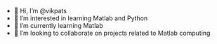 - 👋 Hi, I’m @vikpats
- 👀 I’m interested in learning Matlab and Python
- 🌱 I’m currently learning Matlab
- 💞️ I’m looking to collaborate on projects related to Matlab computing

<!---
vikpats/vikpats is a ✨ special ✨ repository because its `README.md` (this file) appears on your GitHub profile.
You can click the Preview link to take a look at your changes.
--->
